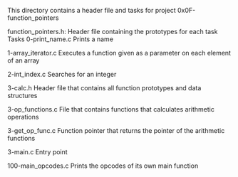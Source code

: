 This directory contains a header file and tasks for project 0x0F-function_pointers

function_pointers.h: Header file containing the prototypes for each task
Tasks
0-print_name.c
Prints a name

1-array_iterator.c
Executes a function given as a parameter on each element of an array

2-int_index.c
Searches for an integer

3-calc.h
Header file that contains all function prototypes and data structures

3-op_functions.c
File that contains functions that calculates arithmetic operations

3-get_op_func.c
Function pointer that returns the pointer of the arithmetic functions

3-main.c
Entry point

100-main_opcodes.c
Prints the opcodes of its own main function
